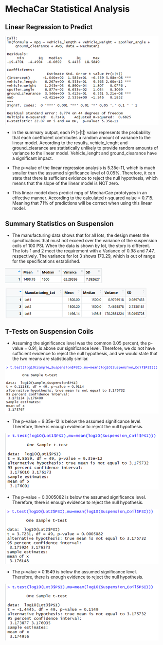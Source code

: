# MechaCar Statistical Analysis

## Linear Regression to Predict

![Pic1](Resources/deliv1.png)

- In the summary output, each Pr(>|t|) value represents the probability that each coefficient contributes a random amount of variance to the linear model. According to the results, vehicle_lenght and ground_clearance are statistically unlikely to provide random amounts of variance to the linear model. Vehicle_lenght and ground_clearance have a significant impact.

- The p-value of the linear regression analysis is 5.35e-11, which is much smaller than the assumed significance level of 0.05%. Therefore, it can state that there is sufficient evidence to reject the null hypothesis, which means that the slope of the linear model is NOT zero.

- This linear model does predict mpg of MecharCae prototypes in an effective manner. According to the calculated r-squared value = 0.715. Meaning that 71% of predictions will be correct when using this linear model.  

## Summary Statistics on Suspension

- The manufacturing data shows that for all lots, the design meets the specifications that must not exceed over the variance of the suspension coils of 100 PSI.
When the data is shown by lot, the story is different. The lots 1 and 2 meet the requirement with a Variance of 0.98 and 7.47, respectively. The variance for lot 3 shows 170.29, which is out of range for the specifications established. 

![Pic2](Resources/deliv2.png)

![Pic3](Resources/deliv2.2.png)

## T-Tests on Suspension Coils

- Assuming the significance level was the common 0.05 percent, the p-value = 0.91, is above our significance level. Therefore, we do not have sufficient evidence to reject the null hypothesis, and we would state that the two means are statistically similar.

![Pic4](Resources/deliv3.png)

- The p-value = 9.35e-12 is below the assumed significance level. Therefore,  there is enough evidence to reject the null hypothesis.

![Pic5](Resources/Lot1.png)

- The p-value = 0.0005082 is below the assumed significance level. Therefore,  there is enough evidence to reject the null hypothesis.

![Pic6](Resources/Lot2.png)

- The p-value = 0.1549 is below the assumed significance level. Therefore,  there is enough evidence to reject the null hypothesis.

![Pic7](Resources/Lot3.png)

